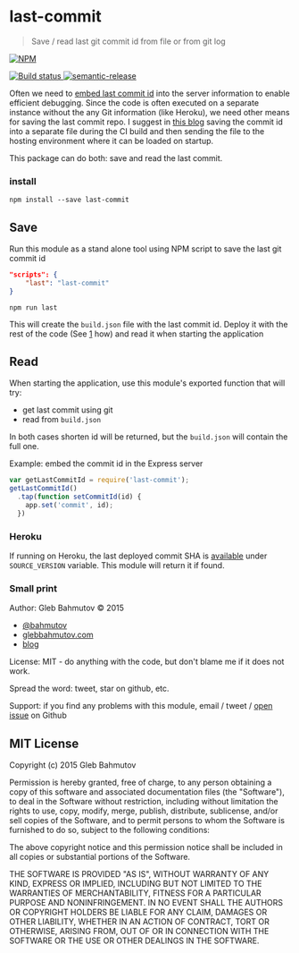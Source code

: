 # last-commit

> Save / read last git commit id from file or from git log

[![NPM][last-commit-icon] ][last-commit-url]

[![Build status][last-commit-ci-image] ][last-commit-ci-url]
[![semantic-release][semantic-image] ][semantic-url]

Often we need to [embed last commit id](http://glebbahmutov.com/blog/embed-version-info/)
into the server information to enable efficient debugging. Since the code is often executed
on a separate instance without the any Git information (like Heroku), we need other means
for saving the last commit repo. I suggest in [this blog][1]
saving the commit id into a separate file during the CI build and then sending the file
to the hosting environment where it can be loaded on startup.

This package can do both: save and read the last commit.

### install

    npm install --save last-commit

## Save

Run this module as a stand alone tool using NPM script to save the last git commit id

```json
"scripts": {
    "last": "last-commit"
}
```

    npm run last

This will create the `build.json` file with the last commit id. Deploy it with the
rest of the code (See [1][1] how) and read it when starting the application

## Read

When starting the application, use this module's exported function that will try:

* get last commit using git
* read from `build.json`

In both cases shorten id will be returned, but the `build.json` will contain the
full one.

Example: embed the commit id in the Express server

```js
var getLastCommitId = require('last-commit');
getLastCommitId()
  .tap(function setCommitId(id) {
    app.set('commit', id);
  })
```

[1]: http://glebbahmutov.com/blog/deployed-commit/

### Heroku

If running on Heroku, the last deployed commit SHA is [available](https://devcenter.heroku.com/changelog-items/630)
under `SOURCE_VERSION` variable. This module will return it if found.

### Small print

Author: Gleb Bahmutov &copy; 2015

* [@bahmutov](https://twitter.com/bahmutov)
* [glebbahmutov.com](http://glebbahmutov.com)
* [blog](http://glebbahmutov.com/blog/)

License: MIT - do anything with the code, but don't blame me if it does not work.

Spread the word: tweet, star on github, etc.

Support: if you find any problems with this module, email / tweet /
[open issue](https://github.com/bahmutov/last-commit/issues) on Github

## MIT License

Copyright (c) 2015 Gleb Bahmutov

Permission is hereby granted, free of charge, to any person
obtaining a copy of this software and associated documentation
files (the "Software"), to deal in the Software without
restriction, including without limitation the rights to use,
copy, modify, merge, publish, distribute, sublicense, and/or sell
copies of the Software, and to permit persons to whom the
Software is furnished to do so, subject to the following
conditions:

The above copyright notice and this permission notice shall be
included in all copies or substantial portions of the Software.

THE SOFTWARE IS PROVIDED "AS IS", WITHOUT WARRANTY OF ANY KIND,
EXPRESS OR IMPLIED, INCLUDING BUT NOT LIMITED TO THE WARRANTIES
OF MERCHANTABILITY, FITNESS FOR A PARTICULAR PURPOSE AND
NONINFRINGEMENT. IN NO EVENT SHALL THE AUTHORS OR COPYRIGHT
HOLDERS BE LIABLE FOR ANY CLAIM, DAMAGES OR OTHER LIABILITY,
WHETHER IN AN ACTION OF CONTRACT, TORT OR OTHERWISE, ARISING
FROM, OUT OF OR IN CONNECTION WITH THE SOFTWARE OR THE USE OR
OTHER DEALINGS IN THE SOFTWARE.

[last-commit-icon]: https://nodei.co/npm/last-commit.png?downloads=true
[last-commit-url]: https://npmjs.org/package/last-commit
[last-commit-ci-image]: https://travis-ci.org/bahmutov/last-commit.png?branch=master
[last-commit-ci-url]: https://travis-ci.org/bahmutov/last-commit
[semantic-image]: https://img.shields.io/badge/%20%20%F0%9F%93%A6%F0%9F%9A%80-semantic--release-e10079.svg
[semantic-url]: https://github.com/semantic-release/semantic-release
